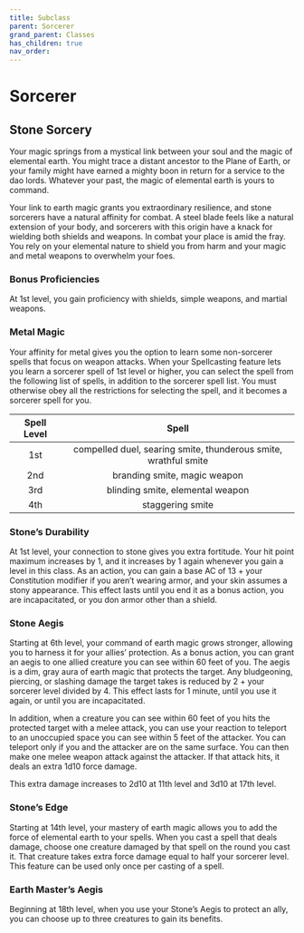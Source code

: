 ```yaml
---
title: Subclass
parent: Sorcerer
grand_parent: Classes
has_children: true
nav_order: 
---
```


# Sorcerer

## Stone Sorcery
Your magic springs from a mystical link between your soul and the magic of elemental earth. You might trace a distant ancestor to the Plane of Earth, or your family might have earned a mighty boon in return for a service to the dao lords. Whatever your past, the magic of elemental earth is yours to command. 

Your link to earth magic grants you extraordinary resilience, and stone sorcerers have a natural affinity for combat. A steel blade feels like a natural extension of your body, and sorcerers with this origin have a knack for wielding both shields and weapons. In combat your place is amid the fray. You rely on your elemental nature to shield you from harm and your magic and metal weapons to overwhelm your foes.

### Bonus Proficiencies
 At 1st level, you gain proficiency with shields, simple weapons, and martial weapons. 

### Metal Magic
Your affinity for metal gives you the option to learn some non-sorcerer spells that focus on weapon attacks. When your Spellcasting feature lets you learn a sorcerer spell of 1st level or higher, you can select the spell from the following list of spells, in addition to the sorcerer spell list. You must otherwise obey all the restrictions for selecting the spell, and it becomes a sorcerer spell for you. 

|Spell Level |Spell |
|:--:|:--:|
|1st| compelled duel, searing smite, thunderous smite, wrathful smite| 
|2nd| branding smite, magic weapon |
|3rd| blinding smite, elemental weapon |
|4th| staggering smite |

### Stone’s Durability
At 1st level, your connection to stone gives you extra fortitude. Your hit point maximum increases by 1, and it increases by 1 again whenever you gain a level in this class. As an action, you can gain a base AC of 13 + your Constitution modifier if you aren’t wearing armor, and your skin assumes a stony appearance. This effect lasts until you end it as a bonus action, you are incapacitated, or you don armor other than a shield. 

### Stone Aegis
Starting at 6th level, your command of earth magic grows stronger, allowing you to harness it for your allies’ protection. As a bonus action, you can grant an aegis to one allied creature you can see within 60 feet of you. The aegis is a dim, gray aura of earth magic that protects the target. Any bludgeoning, piercing, or slashing damage the target takes is reduced by 2 + your sorcerer level divided by 4. This effect lasts for 1 minute, until you use it again, or until you are incapacitated. 

In addition, when a creature you can see within 60 feet of you hits the protected target with a melee attack, you can use your reaction to teleport to an unoccupied space you can see within 5 feet of the attacker. You can teleport only if you and the attacker are on the same surface. You can then make one melee weapon attack against the attacker. If that attack hits, it deals an extra 1d10 force damage. 

This extra damage increases to 2d10 at 11th level and 3d10 at 17th level. 

### Stone’s Edge
Starting at 14th level, your mastery of earth magic allows you to add the force of elemental earth to your spells. When you cast a spell that deals damage, choose one creature damaged by that spell on the round you cast it. That creature takes extra force damage equal to half your sorcerer level. This feature can be used only once per casting of a spell. 

### Earth Master’s Aegis
Beginning at 18th level, when you use your Stone’s Aegis to protect an ally, you can choose up to three creatures to gain its benefits.